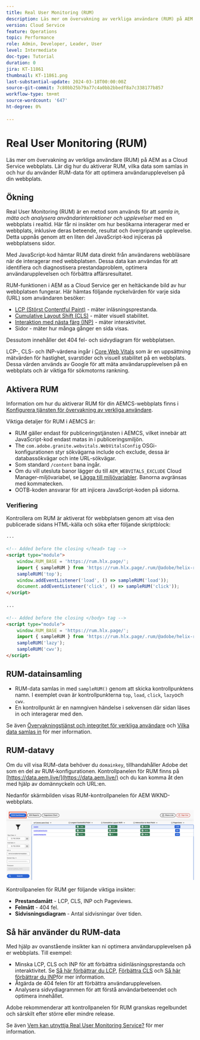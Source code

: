 ```yaml
---
title: Real User Monitoring (RUM)
description: Läs mer om övervakning av verkliga användare (RUM) på AEM as a Cloud Service webbplats.
version: Cloud Service
feature: Operations
topic: Performance
role: Admin, Developer, Leader, User
level: Intermediate
doc-type: Tutorial
duration: 0
jira: KT-11861
thumbnail: KT-11861.png
last-substantial-update: 2024-03-18T00:00:00Z
source-git-commit: 7c80bb25b79a77c4a0bb2bbedf8a7c338177b857
workflow-type: tm+mt
source-wordcount: '647'
ht-degree: 0%

---
```



# Real User Monitoring (RUM)

Läs mer om övervakning av verkliga användare (RUM) på AEM as a Cloud Service webbplats. Lär dig hur du aktiverar RUM, vilka data som samlas in och hur du använder RUM-data för att optimera användarupplevelsen på din webbplats.

## Ökning

Real User Monitoring (RUM) är en metod som används för att _samla in, mäta och analysera användarinteraktioner och upplevelser_ med en webbplats i realtid. Här får ni insikter om hur besökarna interagerar med er webbplats, inklusive deras beteende, resultat och övergripande upplevelse. Detta uppnås genom att en liten del JavaScript-kod injiceras på webbplatsens sidor.

Med JavaScript-kod hämtar RUM data direkt från användarens webbläsare när de interagerar med webbplatsen. Dessa data kan användas för att identifiera och diagnostisera prestandaproblem, optimera användarupplevelsen och förbättra affärsresultatet.

RUM-funktionen i AEM as a Cloud Service ger en heltäckande bild av hur webbplatsen fungerar. Här hämtas följande nyckelvärden för varje sida (URL) som användaren besöker:

- [LCP (Störst Contentful Paint)](https://web.dev/articles/lcp) - mäter inläsningsprestanda.
- [Cumulative Layout Shift (CLS)](https://web.dev/articles/cls) - mäter visuell stabilitet.
- [Interaktion med nästa färg (INP)](https://web.dev/articles/inp) - mäter interaktivitet.
- Sidor - mäter hur många gånger en sida visas.

Dessutom innehåller det 404 fel- och sidvydiagram för webbplatsen.

LCP-, CLS- och INP-värdena ingår i [Core Web Vitals](https://web.dev/articles/vitals) som är en uppsättning mätvärden för hastighet, svarstider och visuell stabilitet på en webbplats. Dessa värden används av Google för att mäta användarupplevelsen på en webbplats och är viktiga för sökmotorns rankning.

## Aktivera RUM

Information om hur du aktiverar RUM för din AEMCS-webbplats finns i [Konfigurera tjänsten för övervakning av verkliga användare](https://experienceleague.adobe.com/en/docs/experience-manager-cloud-service/content/implementing/using-cloud-manager/content-requests#how-to-set-up-the-rum-service).

Viktiga detaljer för RUM i AEMCS är:

- RUM gäller endast för publiceringstjänsten i AEMCS, vilket innebär att JavaScript-kod endast matas in i publiceringsmiljön.
- The `com.adobe.granite.webvitals.WebVitalsConfig` OSGi-konfigurationen styr sökvägarna include och exclude, dessa är databassökvägar och inte URL-sökvägar.
- Som standard `/content` bana ingår.
- Om du vill utesluta banor lägger du till `AEM_WEBVITALS_EXCLUDE` Cloud Manager-miljövariabel, se [Lägga till miljövariabler](https://experienceleague.adobe.com/en/docs/experience-manager-cloud-service/content/implementing/using-cloud-manager/environment-variables#add-variables). Banorna avgränsas med kommatecken.
- OOTB-koden ansvarar för att injicera JavaScript-koden på sidorna.

### Verifiering

Kontrollera om RUM är aktiverat för webbplatsen genom att visa den publicerade sidans HTML-källa och söka efter följande skriptblock:

```html
...

<!-- Added before the closing </head> tag -->
<script type="module">
    window.RUM_BASE = 'https://rum.hlx.page/';
    import { sampleRUM } from 'https://rum.hlx.page/.rum/@adobe/helix-rum-js@^1/src/index.js';
    sampleRUM('top');
    window.addEventListener('load', () => sampleRUM('load'));
    document.addEventListener('click', () => sampleRUM('click'));
</script>

...

<!-- Added before the closing </body> tag -->
<script type="module">
    window.RUM_BASE = 'https://rum.hlx.page/';
    import { sampleRUM } from 'https://rum.hlx.page/.rum/@adobe/helix-rum-js@^1/src/index.js';
    sampleRUM('lazy');
    sampleRUM('cwv');
</script>
```

## RUM-datainsamling

- RUM-data samlas in med `sampleRUM()` genom att skicka kontrollpunktens namn. I exemplet ovan är kontrollpunkterna `top`, `load`, `click`, `lazy`och `cwv`.
- En kontrollpunkt är en namngiven händelse i sekvensen där sidan läses in och interagerar med den.

Se även [Övervakningstjänst och integritet för verkliga användare](https://experienceleague.adobe.com/en/docs/experience-manager-cloud-service/content/implementing/using-cloud-manager/content-requests#rum-service-and-privacy) och [Vilka data samlas in](https://experienceleague.adobe.com/en/docs/experience-manager-cloud-service/content/implementing/using-cloud-manager/content-requests#what-data-is-being-collected) för mer information.

## RUM-datavy

Om du vill visa RUM-data behöver du `domainkey`, tillhandahåller Adobe det som en del av RUM-konfigurationen. Kontrollpanelen för RUM finns på [https://data.aem.live/](https://data.aem.live/) och du kan komma åt den med hjälp av domännyckeln och URL:en.

Nedanför skärmbilden visas RUM-kontrollpanelen för AEM WKND-webbplats.

![RUM Dashboard](./assets/rum/RUM-Dashboard-WKND.png)

Kontrollpanelen för RUM ger följande viktiga insikter:

- **Prestandamått** - LCP, CLS, INP och Pageviews.
- **Felmått** - 404 fel.
- **Sidvisningsdiagram** - Antal sidvisningar över tiden.

## Så här använder du RUM-data

Med hjälp av ovanstående insikter kan ni optimera användarupplevelsen på er webbplats. Till exempel:

- Minska LCP, CLS och INP för att förbättra sidinläsningsprestanda och interaktivitet. Se [Så här förbättrar du LCP](https://web.dev/articles/lcp#improve-lcp), [Förbättra CLS](https://web.dev/articles/cls#improve-cls) och [Så här förbättrar du INP](https://web.dev/articles/inp#improve-inp)för mer information.
- Åtgärda de 404 felen för att förbättra användarupplevelsen.
- Analysera sidvydiagrammen för att förstå användarbeteendet och optimera innehållet.

Adobe rekommenderar att kontrollpanelen för RUM granskas regelbundet och särskilt efter större eller mindre release.

Se även [Vem kan utnyttja Real User Monitoring Service?](https://experienceleague.adobe.com/en/docs/experience-manager-cloud-service/content/implementing/using-cloud-manager/content-requests#who-can-benefit-from-rum-service) för mer information.
